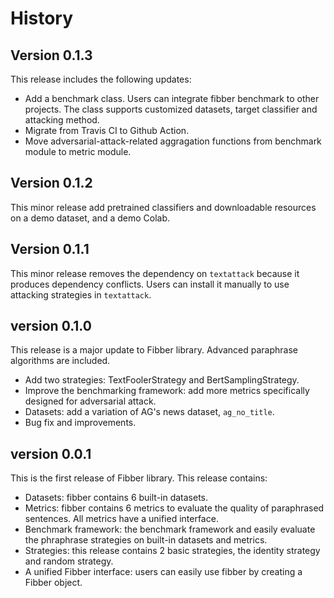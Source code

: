 # History

## Version 0.1.3

This release includes the following updates:

- Add a benchmark class. Users can integrate fibber benchmark to other projects. The class supports customized datasets, target classifier and attacking method.
- Migrate from Travis CI to Github Action.
- Move adversarial-attack-related aggragation functions from benchmark module to metric module.

## Version 0.1.2

This minor release add pretrained classifiers and downloadable resources on a demo dataset, and a
demo Colab.

## Version 0.1.1

This minor release removes the dependency on `textattack` because it produces dependency conflicts.
Users can install it manually to use attacking strategies in `textattack`.

## version 0.1.0

This release is a major update to Fibber library. Advanced paraphrase algorithms are included.

- Add two strategies: TextFoolerStrategy and BertSamplingStrategy.
- Improve the benchmarking framework: add more metrics specifically designed for adversarial attack.
- Datasets: add a variation of AG's news dataset, `ag_no_title`.
- Bug fix and improvements.

## version 0.0.1

This is the first release of Fibber library. This release contains:

- Datasets: fibber contains 6 built-in datasets.
- Metrics: fibber contains 6 metrics to evaluate the quality of paraphrased
  sentences. All metrics have a unified interface.
- Benchmark framework: the benchmark framework and easily evaluate the
  phraphrase strategies on built-in datasets and metrics.
- Strategies: this release contains 2 basic strategies, the identity strategy
  and random strategy.
- A unified Fibber interface: users can easily use fibber by creating a Fibber
  object.
